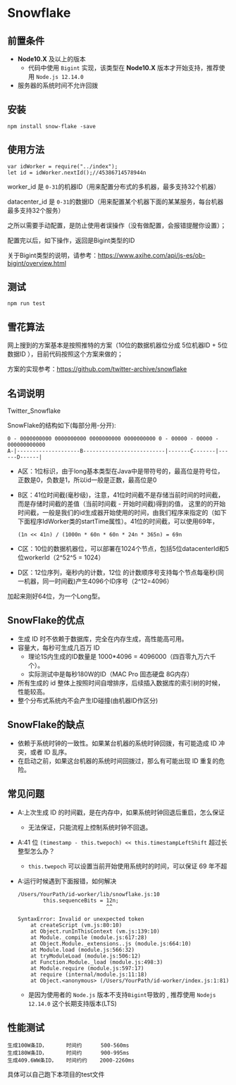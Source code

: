 # Snowflake

## 前置条件

- **Node10.X** 及以上的版本
    - 代码中使用 `Bigint` 实现，该类型在 **Node10.X** 版本才开始支持，推荐使用 `Node.js 12.14.0`
- 服务器的系统时间不允许回拨

## 安装

```
npm install snow-flake -save
```

## 使用方法


```
var idWorker = require("../index");
let id = idWorker.nextId();//45386714578944n
```


worker_id 是 `0-31`的机器ID（用来配置分布式的多机器，最多支持32个机器）

datacenter_id 是 `0-31`的数据ID（用来配置某个机器下面的某某服务，每台机器最多支持32个服务）

之所以需要手动配置，是防止使用者误操作（没有做配置，会报错提醒你设置）；

配置完以后，如下操作，返回是Bigint类型的ID

关于Bigint类型的说明，请参考：https://www.axihe.com/api/js-es/ob-bigint/overview.html

## 测试

```
npm run test
```


## 雪花算法

网上搜到的方案基本是按照推特的方案（10位的数据机器位分成 5位机器ID + 5位数据ID ），目前代码按照这个方案来做的；

方案的实现参考：https://github.com/twitter-archive/snowflake

## 名词说明

Twitter_Snowflake

SnowFlake的结构如下(每部分用-分开):
```
0 - 0000000000 0000000000 0000000000 0000000000 0 - 00000 - 00000 - 000000000000 
A-|--------------------B--------------------------|-------C-------|------D------|
```

- A区：1位标识，由于long基本类型在Java中是带符号的，最高位是符号位，正数是0，负数是1，所以id一般是正数，最高位是0
- B区：41位时间截(毫秒级)，注意，41位时间截不是存储当前时间的时间截，而是存储时间截的差值（当前时间截 - 开始时间截)得到的值， 这里的的开始时间截，一般是我们的id生成器开始使用的时间，由我们程序来指定的（如下下面程序IdWorker类的startTime属性）。41位的时间截，可以使用69年，

    ```
    (1n << 41n) / (1000n * 60n * 60n * 24n * 365n) = 69n
    ```

- C区：10位的数据机器位，可以部署在1024个节点，包括5位datacenterId和5位workerId（2^52^5 = 1024）

- D区：12位序列，毫秒内的计数，12位 的计数顺序号支持每个节点每毫秒(同一机器，同一时间截)产生4096个ID序号（2^12=4096）

加起来刚好64位，为一个Long型。

## SnowFlake的优点

* 生成 ID 时不依赖于数据库，完全在内存生成，高性能高可用。
* 容量大，每秒可生成几百万 ID
    - 理论1S内生成的ID数量是 1000*4096 = 4096000（四百零九万六千个）。
    - 实际测试中是每秒180W的ID（MAC Pro 固态硬盘 8G内存）
* 所有生成的 id 整体上按照时间自增排序，后续插入数据库的索引树的时候，性能较高。
* 整个分布式系统内不会产生ID碰撞(由机器ID作区分)

## SnowFlake的缺点

* 依赖于系统时钟的一致性。如果某台机器的系统时钟回拨，有可能造成 ID 冲突，或者 ID 乱序。
* 在启动之前，如果这台机器的系统时间回拨过，那么有可能出现 ID 重复的危险。

## 常见问题

* A:上次生成 ID 的时间戳，是在内存中，如果系统时钟回退后重启，怎么保证
    - 无法保证，只能流程上控制系统时钟不回退。
* A:41 位 `(timestamp - this.twepoch) << this.timestampLeftShift` 超过长整型怎么办？
    - `this.twepoch` 可以设置当前开始使用系统时的时间，可以保证 69 年不超

* A:运行时候遇到下面报错，如何解决

    ```
    /Users/YourPath/id-worker/lib/snowflake.js:10
            this.sequenceBits = 12n;
                                ^^

    SyntaxError: Invalid or unexpected token
        at createScript (vm.js:80:10)
        at Object.runInThisContext (vm.js:139:10)
        at Module._compile (module.js:617:28)
        at Object.Module._extensions..js (module.js:664:10)
        at Module.load (module.js:566:32)
        at tryModuleLoad (module.js:506:12)
        at Function.Module._load (module.js:498:3)
        at Module.require (module.js:597:17)
        at require (internal/module.js:11:18)
        at Object.<anonymous> (/Users/YourPath/id-worker/index.js:1:81)
    ```
    - 是因为使用者的 `Node.js` 版本不支持`Bigint`导致的 , 推荐使用 `Nodejs 12.14.0` 这个长期支持版本(LTS)

## 性能测试


```
生成100W条ID，      时间约      500-560ms
生成180W条ID，      时间约      900-995ms
生成409.6WW条ID，   时间约约    2000-2260ms
```

具体可以自己跑下本项目的test文件